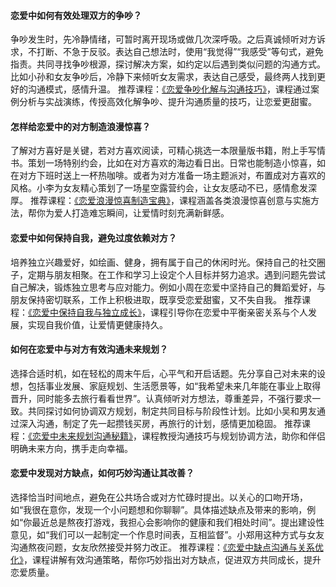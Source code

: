 #### 恋爱中如何有效处理双方的争吵？

争吵发生时，先冷静情绪，可暂时离开现场或做几次深呼吸。之后真诚倾听对方诉求，不打断、不急于反驳。表达自己想法时，使用“我觉得”“我感受”等句式，避免指责。共同寻找争吵根源，探讨解决方案，如约定以后遇到类似问题的沟通方式。比如小孙和女友争吵后，冷静下来倾听女友需求，表达自己感受，最终两人找到更好的沟通模式，感情升温。
推荐课程：[《恋爱争吵化解与沟通技巧》](https://www.codefather.cn)，课程通过案例分析与实战演练，传授高效化解争吵、提升沟通质量的技巧，让恋爱更甜蜜。

#### 怎样给恋爱中的对方制造浪漫惊喜？

了解对方喜好是关键，若对方喜欢阅读，可精心挑选一本限量版书籍，附上手写情书。策划一场特别约会，比如在对方喜欢的海边看日出。日常也能制造小惊喜，如在对方下班时送上一杯热咖啡。或者为对方准备一场主题派对，布置成对方喜欢的风格。小李为女友精心策划了一场星空露营约会，让女友感动不已，感情愈发深厚。
推荐课程：[《恋爱浪漫惊喜制造宝典》](https://www.codefather.cn)，课程涵盖各类浪漫惊喜创意与实施方法，帮你为爱人打造难忘瞬间，让爱情时刻充满新鲜感。

#### 恋爱中如何保持自我，避免过度依赖对方？

培养独立兴趣爱好，如绘画、健身，拥有属于自己的休闲时光。保持自己的社交圈子，定期与朋友相聚。在工作和学习上设定个人目标并努力追求。遇到问题先尝试自己解决，锻炼独立思考与应对能力。例如小周在恋爱中坚持自己的舞蹈爱好，与朋友保持密切联系，工作上积极进取，既享受恋爱甜蜜，又不失自我。
推荐课程：[《恋爱中保持自我与独立成长》](https://www.codefather.cn)，课程引导你在恋爱中平衡亲密关系与个人发展，实现自我价值，让爱情更健康持久。

#### 如何在恋爱中与对方有效沟通未来规划？

选择合适时机，如在轻松的周末午后，心平气和开启话题。先分享自己对未来的设想，包括事业发展、家庭规划、生活愿景等，如“我希望未来几年能在事业上取得晋升，同时能多去旅行看看世界”。认真倾听对方想法，尊重差异，不强行要求一致。共同探讨如何协调双方规划，制定共同目标与阶段性计划。比如小吴和男友通过深入沟通，制定了先一起攒钱买房，再旅行的计划，感情更加稳固。
推荐课程：[《恋爱中未来规划沟通秘籍》](https://www.codefather.cn)，课程教授沟通技巧与规划协调方法，助你和伴侣明确未来方向，携手走向幸福。

#### 恋爱中发现对方缺点，如何巧妙沟通让其改善？

选择恰当时间地点，避免在公共场合或对方忙碌时提出。以关心的口吻开场，如“我很在意你，发现一个小问题想和你聊聊”。具体描述缺点及带来的影响，例如“你最近总是熬夜打游戏，我担心会影响你的健康和我们相处时间”。提出建设性意见，如“我们可以一起制定一个作息时间表，互相监督”。小郑用这种方式与女友沟通熬夜问题，女友欣然接受并努力改正。
推荐课程：[《恋爱中缺点沟通与关系优化》](https://www.codefather.cn)，课程讲解有效沟通策略，帮你巧妙指出对方缺点，促进双方共同成长，提升恋爱质量。